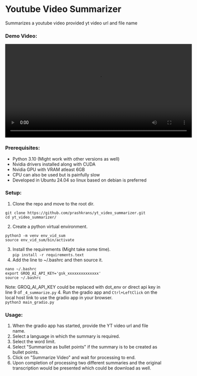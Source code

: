 # Youtube Video Summarizer
Summarizes a youtube video provided yt video url and file name 

### Demo Video:
<video width="600" controls>
  <source src="./resources/repo_dir/demo.mp4" type="video/mp4">
  Your browser does not support the video tag.
</video>

### Prerequisites:
- Python 3.10 (Might work with other versions as well)
- Nvidia drivers installed along with CUDA
- Nvidia GPU with VRAM atleast 6GB
- CPU can also be used but is painfully slow
- Developed in Ubuntu 24.04 so linux based on debian is preferred

### Setup:
1. Clone the repo and move to the root dir.
```commandline
git clone https://github.com/prashkrans/yt_video_summarizer.git
cd yt_video_summarizer/
```
2. Create a python virtual environment.
```commandline
python3 -m venv env_vid_sum
source env_vid_sum/bin/activate
```
3. Install the requirements (Might take some time).   
`pip install -r requirements.text`
4. Add the line to ~/.bashrc and then source it.  
```commandline
nano ~/.bashrc
export GROQ_AI_API_KEY='gsk_xxxxxxxxxxxxxx'
source ~/.bashrc
```
Note: GROQ_AI_API_KEY could be replaced with dot_env or direct api key in line 9 of `_4_summarize.py`
4. Run the gradio app and `Ctrl+LeftClick` on the local host link to use the gradio app in your browser.    
`python3 main_gradio.py`

### Usage:
1. When the gradio app has started, provide the YT video url and file name.
2. Select a language in which the summary is required.
3. Select the word limit.
4. Select "Summarize as bullet points" if the summary is to be created as bullet points.
5. Click on "Summarize Video" and wait for processing to end.
6. Upon completion of processing two different summaries and the original transcription would be presented which could be download as well.
